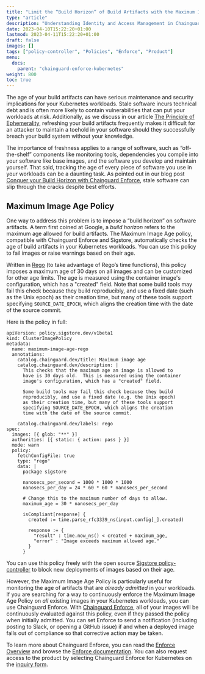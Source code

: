 ```yaml
---
title: "Limit the “Build Horizon” of Build Artifacts with the Maximum Image Age Policy"
type: "article"
description: "Understanding Identity and Access Management in Chainguard Enforce"
date: 2023-04-10T15:22:20+01:00
lastmod: 2023-04-11T15:22:20+01:00
draft: false
images: []
tags: ["policy-controller", "Policies", "Enforce", "Product"]
menu:
  docs:
    parent: "chainguard-enforce-kubernetes"
weight: 800
toc: true
---
```


The age of your build artifacts can have serious maintenance and security implications for your Kubernetes workloads. Stale software incurs technical debt and is often more likely to contain vulnerabilities that can put your workloads at risk. Additionally, as we discuss in our article [The Principle of Ephemerality](https://www.chainguard.dev/unchained/the-principle-of-ephemerality), refreshing your build artifacts frequently makes it difficult for an attacker to maintain a toehold in your software should they successfully breach your build system without your knowledge.

The importance of freshness applies to a range of software, such as “off-the-shelf” components like monitoring tools, dependencies you compile into your software like base images, and the software you develop and maintain yourself. That said, tracking the age of every piece of software you use in your workloads can be a daunting task. As pointed out in our blog post [Conquer your Build Horizon with Chainguard Enforce](https://www.chainguard.dev/unchained/conquer-your-build-horizon-with-chainguard-enforce-in-2023), stale software can slip through the cracks despite best efforts.

## Maximum Image Age Policy

One way to address this problem is to impose a “build horizon” on software artifacts. A term first coined at Google, a _build horizon_ refers to the maximum age allowed for build artifacts. The Maximum Image Age policy, compatible with Chainguard Enforce and Sigstore, automatically checks the age of build artifacts in your Kubernetes workloads. You can use this policy to fail images or raise warnings based on their age.

Written in [Rego](/chainguard/chainguard-enforce/chainguard-enforce-kubernetes/chainguard-enforce-rego-policies/) (to take advantage of Rego’s time functions), this policy imposes a maximum age of 30 days on all images and can be customized for other age limits. The age is measured using the container image's configuration, which has a "created" field. Note that some build tools may fail this check because they build reproducibly, and use a fixed date (such as the Unix epoch) as their creation time, but many of these tools support specifying `SOURCE_DATE_EPOCH`, which aligns the creation time with the date of the source commit.

Here is the policy in full:

```
apiVersion: policy.sigstore.dev/v1beta1
kind: ClusterImagePolicy
metadata:
  name: maximum-image-age-rego
  annotations:
    catalog.chainguard.dev/title: Maximum image age
    catalog.chainguard.dev/description: |
      This checks that the maximum age an image is allowed to
      have is 30 days old.  This is measured using the container
      image's configuration, which has a "created" field.

      Some build tools may fail this check because they build
      reproducibly, and use a fixed date (e.g. the Unix epoch)
      as their creation time, but many of these tools support
      specifying SOURCE_DATE_EPOCH, which aligns the creation
      time with the date of the source commit.

    catalog.chainguard.dev/labels: rego
spec:
  images: [{ glob: "**" }]
  authorities: [{ static: { action: pass } }]
  mode: warn
  policy:
    fetchConfigFile: true
    type: "rego"
    data: |
      package sigstore

      nanosecs_per_second = 1000 * 1000 * 1000
      nanosecs_per_day = 24 * 60 * 60 * nanosecs_per_second

      # Change this to the maximum number of days to allow.
      maximum_age = 30 * nanosecs_per_day

      isCompliant[response] {
        created := time.parse_rfc3339_ns(input.config[_].created)

        response := {
          "result" : time.now_ns() < created + maximum_age,
          "error" : "Image exceeds maximum allowed age."
        }
      }
```

You can use this policy freely with the open source [Sigstore policy-controller](https://edu.chainguard.dev/open-source/sigstore/policy-controller/how-to-install-policy-controller) to block new deployments of images based on their age.

However, the Maximum Image Age Policy is particularly useful for monitoring the age of artifacts that are _already admitted_ in your workloads. If you are searching for a way to continuously enforce the Maximum Image Age Policy on _all_ existing images in your Kubernetes workloads, you can use Chainguard Enforce. With [Chainguard Enforce](https://www.chainguard.dev/chainguard-enforce), all of your images will be continuously evaluated against this policy, even if they passed the policy when initially admitted. You can set Enforce to send a notification (including posting to Slack, or opening a GitHub issue) if and when a deployed image falls out of compliance so that corrective action may be taken.

To learn more about Chainguard Enforce, you can read the [Enforce Overview](https://edu.chainguard.dev/chainguard/chainguard-enforce/chainguard-enforce-kubernetes/enforce-overview/) and browse the [Enforce documentation](https://edu.chainguard.dev/chainguard/chainguard-enforce/chainguard-enforce-kubernetes/). You can also request access to the product by selecting Chainguard Enforce for Kubernetes on the [inquiry form](https://www.chainguard.dev/contact?utm_source=docs).
